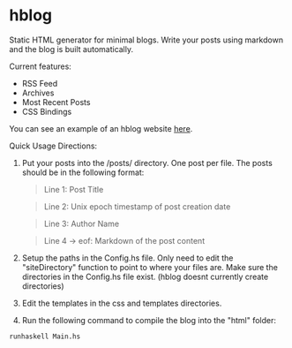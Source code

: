 hblog
=====

Static HTML generator for minimal blogs. Write your posts using markdown and the blog is built automatically.

Current features:
* RSS Feed 
* Archives 
* Most Recent Posts 
* CSS Bindings

You can see an example of an hblog website [here](http://www.latermuse.com).

Quick Usage Directions:

1. Put your posts into the /posts/ directory. One post per file. The posts should be in the following format:
    
    > Line 1: Post Title

    > Line 2: Unix epoch timestamp of post creation date
    
    > Line 3: Author Name
    
    > Line 4 -> eof: Markdown of the post content

2. Setup the paths in the Config.hs file. Only need to edit the "siteDirectory" function to point to where your files are. Make sure the directories in the Config.hs file exist. (hblog doesnt currently create directories)

3. Edit the templates in the css and templates directories.

4. Run the following command to compile the blog into the "html" folder:

```haskell
runhaskell Main.hs
```
